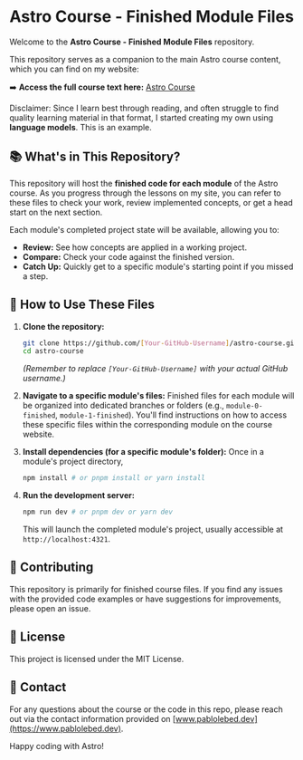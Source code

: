 # Astro Course - Finished Module Files

Welcome to the **Astro Course - Finished Module Files** repository.

This repository serves as a companion to the main Astro course content, which you can find on my website:

➡️ **Access the full course text here:** [Astro Course](https://www.pablolebed.dev/resources/courses/astro/astro/)

Disclaimer: Since I learn best through reading, and often struggle to find quality learning material in that format, I started creating my own using **language models**. This is an example.

## 📚 What's in This Repository?

This repository will host the **finished code for each module** of the Astro course. As you progress through the lessons on my site, you can refer to these files to check your work, review implemented concepts, or get a head start on the next section.

Each module's completed project state will be available, allowing you to:

- **Review:** See how concepts are applied in a working project.
- **Compare:** Check your code against the finished version.
- **Catch Up:** Quickly get to a specific module's starting point if you missed a step.

## 🚀 How to Use These Files

1. **Clone the repository:**
   
    ```bash
    git clone https://github.com/[Your-GitHub-Username]/astro-course.git
    cd astro-course
    ```
    
    *(Remember to replace `[Your-GitHub-Username]` with your actual GitHub username.)*
    
3. **Navigate to a specific module's files:**
Finished files for each module will be organized into dedicated branches or folders (e.g., `module-0-finished`, `module-1-finished`). You'll find instructions on how to access these specific files within the corresponding module on the course website.

4. **Install dependencies (for a specific module's folder):**
Once in a module's project directory,

    ```bash
    npm install # or pnpm install or yarn install
   ```
    
5. **Run the development server:**

    ```bash
    npm run dev # or pnpm dev or yarn dev
    ```
    
    This will launch the completed module's project, usually accessible at `http://localhost:4321`.
    

## 🤝 Contributing

This repository is primarily for finished course files. If you find any issues with the provided code examples or have suggestions for improvements, please open an issue.


## 📄 License

This project is licensed under the MIT License.


## 📧 Contact

For any questions about the course or the code in this repo, please reach out via the contact information provided on [www.pablolebed.dev](https://www.pablolebed.dev).

Happy coding with Astro!

